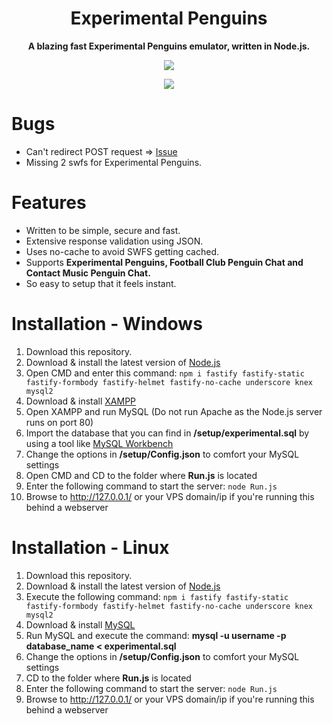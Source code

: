 <h1 align="center">Experimental Penguins</h1>
<p align="center"><b>A blazing fast Experimental Penguins emulator, written in Node.js.</b></p>
<p align="center"><img src="https://vignette.wikia.nocookie.net/clubpenguin/images/0/00/Experimental_Penguins.png/revision/latest?cb=20160206070548"></p>
<p align="center"><img src="https://i.imgur.com/sDc8wdJ.png"></p> 

# Bugs

* Can't redirect POST request => [Issue](https://github.com/fastify/fastify/issues/1049)
* Missing 2 swfs for Experimental Penguins.

# Features

* Written to be simple, secure and fast.
* Extensive response validation using JSON.
* Uses no-cache to avoid SWFS getting cached.
* Supports <b>Experimental Penguins, Football Club Penguin Chat and Contact Music Penguin Chat.</b>
* So easy to setup that it feels instant.

# Installation - Windows

1. Download this repository.
2. Download & install the latest version of [Node.js](https://nodejs.org/en/)
3. Open CMD and enter this command: ```npm i fastify fastify-static fastify-formbody fastify-helmet fastify-no-cache underscore knex mysql2```
4. Download & install [XAMPP](https://www.apachefriends.org/index.html)
5. Open XAMPP and run MySQL (Do not run Apache as the Node.js server runs on port 80)
6. Import the database that you can find in <b>/setup/experimental.sql</b> by using a tool like [MySQL Workbench](https://dev.mysql.com/downloads/workbench/?utm_source=tuicool)
7. Change the options in <b>/setup/Config.json</b> to comfort your MySQL settings
8. Open CMD and CD to the folder where <b>Run.js</b> is located
9. Enter the following command to start the server: ```node Run.js```
10. Browse to http://127.0.0.1/ or your VPS domain/ip if you're running this behind a webserver

# Installation - Linux

1. Download this repository.
2. Download & install the latest version of [Node.js](https://nodejs.org/en/)
3. Execute the following command: ```npm i fastify fastify-static fastify-formbody fastify-helmet fastify-no-cache underscore knex mysql2```
4. Download & install [MySQL](https://www.mysql.com/)
5. Run MySQL and execute the command: <b>mysql -u username -p database_name < experimental.sql</b>
6. Change the options in <b>/setup/Config.json</b> to comfort your MySQL settings
7. CD to the folder where <b>Run.js</b> is located
8. Enter the following command to start the server: ```node Run.js```
9. Browse to http://127.0.0.1/ or your VPS domain/ip if you're running this behind a webserver